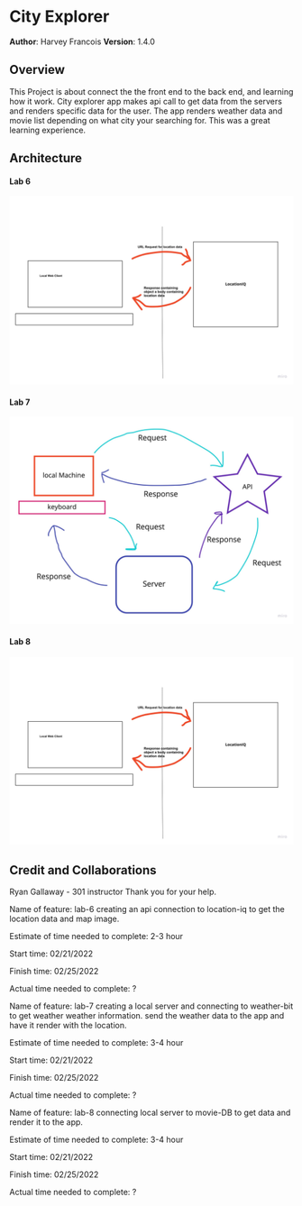 # City Explorer

**Author**: Harvey Francois
**Version**: 1.4.0 

## Overview
This Project is about connect the the front end to the back end, and learning how it work. City explorer app makes api call to get data from the servers and renders specific data for the user. The app renders weather data and movie list depending on what city your searching for. This was a great learning experience. 

## Architecture

#### Lab 6

![data-flow](lab6.jpeg)

#### Lab 7

![data-flow](lab7.jpeg)

#### Lab 8

![data-flow](lab6.jpeg)


## Credit and Collaborations

Ryan Gallaway - 301 instructor
Thank you for your help.


Name of feature: 
lab-6 creating an api connection to location-iq to get the location data and map image.

Estimate of time needed to complete: 2-3 hour

Start time: 02/21/2022

Finish time: 02/25/2022

Actual time needed to complete: ?


Name of feature:
lab-7 creating a local server and connecting to weather-bit to get weather weather information. send the weather data to the app and have it render with the location.

Estimate of time needed to complete: 3-4 hour

Start time: 02/21/2022

Finish time: 02/25/2022

Actual time needed to complete: ?

Name of feature: 
lab-8 connecting local server to movie-DB to get data and render it to the app.

Estimate of time needed to complete: 3-4 hour

Start time: 02/21/2022

Finish time: 02/25/2022

Actual time needed to complete: ?